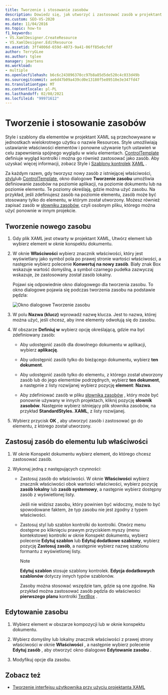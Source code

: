 ```yaml
---
title: Tworzenie i stosowanie zasobów
description: Dowiedz się, jak utworzyć i zastosować zasób w projektant XAML tak, aby można było przechowywać i ponownie używać stylów i szablonów dla elementów.
ms.custom: SEO-VS-2020
ms.date: 11/04/2016
ms.topic: how-to
f1_keywords:
- VS.XamlDesigner.CreateResource
- VS.XamlDesigner.EditResource
ms.assetid: 3ff4006d-659d-4073-9a41-06ff85e6cfdf
author: TerryGLee
ms.author: tglee
manager: jmartens
ms.workload:
- multiple
ms.openlocfilehash: b6c6c243896370cc97b8a85d5de520c4c033d49b
ms.sourcegitcommit: ae6d47b09a439cd0e13180f5e89510e3e347fd47
ms.translationtype: MT
ms.contentlocale: pl-PL
ms.lasthandoff: 02/08/2021
ms.locfileid: "99971612"
---
```

# <a name="how-to-create-and-apply-a-resource"></a>Tworzenie i stosowanie zasobów

Style i szablony dla elementów w projektant XAML są przechowywane w jednostkach wielokrotnego użytku o nazwie Resources. Style umożliwiają ustawianie właściwości elementów i ponowne używanie tych ustawień w celu zapewnienia spójnego wyglądu w wielu elementach. [ControlTemplate](xref:Windows.UI.Xaml.Controls.ControlTemplate) definiuje wygląd kontrolki i można go również zastosować jako zasób. Aby uzyskać więcej informacji, zobacz Style i [Szablony kontrolek](/windows/uwp/design/controls-and-patterns/control-templates) [XAML](/windows/uwp/design/controls-and-patterns/xaml-styles) .

Za każdym razem, gdy tworzysz nowy zasób z istniejącej właściwości, [stylu](xref:Windows.UI.Xaml.Style)lub [ControlTemplate](xref:Windows.UI.Xaml.Controls.ControlTemplate), okno dialogowe **Tworzenie zasobu** umożliwia definiowanie zasobów na poziomie aplikacji, na poziomie dokumentu lub na poziomie elementu. Te poziomy określają, gdzie można użyć zasobu. Na przykład, jeśli zdefiniujesz zasób na poziomie elementu, zasób może być stosowany tylko do elementu, w którym został utworzony. Możesz również zapisać zasób w [słowniku zasobów](/windows/uwp/design/controls-and-patterns/resourcedictionary-and-xaml-resource-references), czyli osobnym pliku, którego można użyć ponownie w innym projekcie.

## <a name="create-a-new-resource"></a>Tworzenie nowego zasobu

1. Gdy plik XAML jest otwarty w projektant XAML, Utwórz element lub wybierz element w oknie konspektu dokumentu.

2. W oknie **Właściwości** wybierz znacznik właściwości, który jest wyświetlany jako symbol pola po prawej stronie wartości właściwości, a następnie wybierz polecenie **Konwertuj na nowy zasób**. Biały znak Box wskazuje wartość domyślną, a symbol czarnego pudełka zazwyczaj wskazuje, że zastosowany został zasób lokalny.

     Pojawi się odpowiednie okno dialogowego dla tworzenia zasobu. To okno dialogowe pojawia się podczas tworzenia zasobu na podstawie pędzla:

     ![Okno dialogowe Tworzenie zasobu](../designers/media/xaml_create_resource.png)

3. W polu **Nazwa (klucz)** wprowadź nazwę klucza. Jest to nazwa, której można użyć, jeśli chcesz, aby inne elementy odwołują się do zasobu.

4. W obszarze **Definiuj w** wybierz opcję określającą, gdzie ma być zdefiniowany zasób:

    - Aby udostępnić zasób dla dowolnego dokumentu w aplikacji, wybierz **aplikację**.

    - Aby udostępnić zasób tylko do bieżącego dokumentu, wybierz **ten dokument**.

    - Aby udostępnić zasób tylko do elementu, z którego został utworzony zasób lub do jego elementów podrzędnych, wybierz **ten dokument**, a następnie z listy rozwijanej wybierz pozycję **element**: **Nazwa**.

    - Aby zdefiniować zasób w pliku [słownika zasobów](/windows/uwp/design/controls-and-patterns/resourcedictionary-and-xaml-resource-references) , który może być ponownie używany w innych projektach, kliknij pozycję **słownik zasobów**. Następnie wybierz istniejący plik słownika zasobów, na przykład **StandardStyles. XAML**, z listy rozwijanej.

5. Wybierz przycisk **OK** , aby utworzyć zasób i zastosować go do elementu, z którego został utworzony.

## <a name="apply-a-resource-to-an-element-or-property"></a>Zastosuj zasób do elementu lub właściwości

1. W oknie Konspekt dokumentu wybierz element, do którego chcesz zastosować zasób.

2. Wykonaj jedną z następujących czynności:

   - Zastosuj zasób do właściwości. W oknie **Właściwości** wybierz znacznik właściwości obok wartości właściwości, wybierz pozycję **zasób lokalny** lub **zasób systemowy**, a następnie wybierz dostępny zasób z wyświetlonej listy.

      Jeśli nie widzisz zasobu, który powinien być widoczny, może to być spowodowane faktem, że typ zasobu nie jest zgodny z typem właściwości.

   - Zastosuj styl lub szablon kontrolki do kontrolki. Otwórz menu dostępne po kliknięciu prawym przyciskiem myszy (menu kontekstowe) kontrolki w oknie Konspekt dokumentu, wybierz polecenie **Edytuj szablon** lub **Edytuj dodatkowe szablony**, wybierz pozycję **Zastosuj zasób**, a następnie wybierz nazwę szablonu formantu z wyświetlonej listy.

     > [!NOTE]
     > **Edytuj szablon** stosuje szablony kontrolek. **Edycja dodatkowych szablonów** dotyczy innych typów szablonów.

     Zasoby można stosować wszędzie tam, gdzie są one zgodne. Na przykład można zastosować zasób pędzla do właściwości **pierwszego planu** kontrolki [TextBox](xref:Windows.UI.Xaml.Controls.TextBox) .

## <a name="edit-a-resource"></a>Edytowanie zasobu

1. Wybierz element w obszarze kompozycji lub w oknie konspektu dokumentu.

2. Wybierz domyślny lub lokalny znacznik właściwości z prawej strony właściwości w oknie **Właściwości** , a następnie wybierz polecenie **Edytuj zasób** , aby otworzyć okno dialogowe **Edytowanie zasobu** .

3. Modyfikuj opcje dla zasobu.

## <a name="see-also"></a>Zobacz też

- [Tworzenie interfejsu użytkownika przy użyciu projektanta XAML](../xaml-tools/creating-a-ui-by-using-xaml-designer-in-visual-studio.md)

